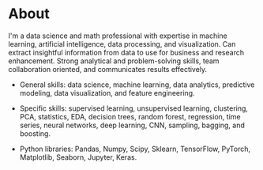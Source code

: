 # About

<!--
**danieljordan2/danieljordan2** is a ✨ _special_ ✨ repository because its `README.md` (this file) appears on your GitHub profile.

Here are some ideas to get you started:

- 🔭 I’m currently working on ...
- 🌱 I’m currently learning ...
- 👯 I’m looking to collaborate on ...
- 🤔 I’m looking for help with ...
- 💬 Ask me about ...
- 📫 How to reach me: ...
- 😄 Pronouns: ...
- ⚡ Fun fact: ...
-->

I'm a data science and math professional with expertise in machine learning, artificial intelligence, data processing, and visualization. Can extract insightful information from data to use for business and research enhancement. Strong analytical and problem-solving skills, team collaboration oriented, and communicates results effectively.

* General skills: data science, machine learning, data analytics, predictive modeling, data visualization, and feature engineering.

* Specific skills: supervised learning, unsupervised learning, clustering, PCA, statistics, EDA, decision trees, random forest, regression, time series, neural networks, deep learning, CNN, sampling, bagging, and boosting.

* Python libraries: Pandas, Numpy, Scipy, Sklearn, TensorFlow, PyTorch, Matplotlib, Seaborn, Jupyter, Keras.
